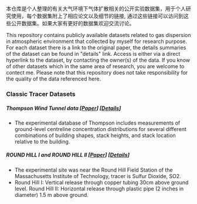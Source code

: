 本仓库是个人整理的有关大气环境下气体扩散相关的公开实验数据集，用于个人研究使用，每个数据集附上了相应论文以及细节的链接, 通过这些链接可以访问到这些公开数据集。如果大家有更好的数据集欢迎交流讨论。

This repository contains publicly available datasets related to gas dispersion in atmospheric environment that collected by myself for research purpose. For each dataset there is a link to the original paper, the details summaries of the dataset can be found in "details" link. Access is either via a direct hyperlink to the dataset, by contacting the owner(s) of the data. If you know of other datasets which in the same area of research, you are welcome to contect me. Please note that this repository does not take responsibility for the quality of the data referenced here.

### Classic Tracer Datasets

##### Thompson Wind Tunnel data [[Paper](https://www.sciencedirect.com/science/article/abs/pii/096016869390400S)] [[Details](https://envs.au.dk/en/research-areas/air-pollution-emissions-and-effects/the-monitoring-program/air-pollution-models/background-info/thompsonwindtunneldata)]
  - The experimental database of Thompson includes measurements of ground-level centreline concentration distributions for several different combinations of building shapes, stack heights, and stack location relative to the building.

##### ROUND HILL I and ROUND HILL II [[Paper](https://www.harmo.org/jsirwin/RoundHillDataReport.pdf)] [[Details](https://www.harmo.org/jsirwin/RoundHillDiscussion.html)]
  - The experimental site was near the Round Hill Field Station of the Massachusetts Institute of Technology, tracer is Sulfur Dioxide, SO2.
  - Round Hill I: Vertical release through copper tubing 30cm above ground level.
    Round Hill II: Horizontal release through plastic pipe (2 inches in diameter) 1.5 m above ground.